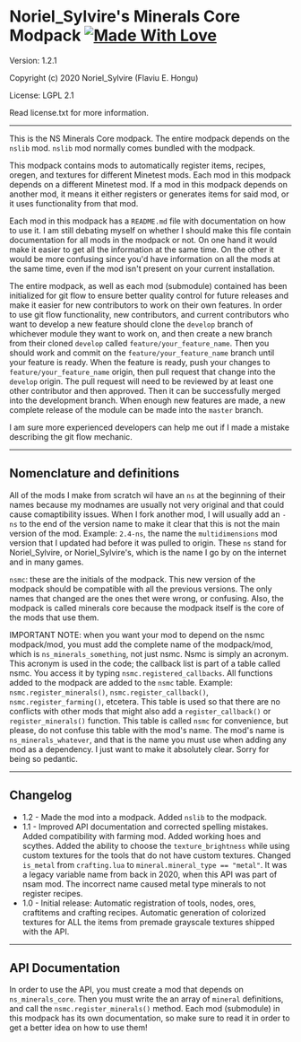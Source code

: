 # Noriel_Sylvire's Minerals Core Modpack [![Made With Love](https://img.shields.io/badge/Made%20With-Love-orange.svg)](https://github.com/chetanraj/awesome-github-badges)
Version: 1.2.1

Copyright (c) 2020 Noriel_Sylvire (Flaviu E. Hongu)

License: LGPL 2.1

Read license.txt for more information.

---

This is the NS Minerals Core modpack.
The entire modpack depends on the `nslib` mod. `nslib` mod normally comes bundled with the modpack.

This modpack contains mods to automatically register items, recipes, oregen, and textures for different Minetest mods.
Each mod in this modpack depends on a different Minetest mod. If a mod in this modpack depends on another mod, it means it either registers or generates items for said mod, or it uses functionality from that mod.

Each mod in this modpack has a `README.md` file with documentation on how to use it. I am still debating myself on whether I should make this file contain documentation for all mods in the modpack or not.
On one hand it would make it easier to get all the information at the same time. On the other it would be more confusing since you'd have information on all the mods at the same time, even if the mod isn't present on your current installation.

The entire modpack, as well as each mod (submodule) contained has been initialized for git flow to ensure better quality control for future releases and make it easier for new contributors to work on their own features.
In order to use git flow functionality, new contributors, and current contributors who want to develop a new feature should clone the `develop` branch of whichever module they want to work on, and then create a new branch from their cloned `develop` called `feature/your_feature_name`.
Then you should work and commit on the `feature/your_feature_name` branch until your feature is ready. When the feature is ready, push your changes to `feature/your_feature_name` origin, then pull request that change into the `develop` origin.
The pull request will need to be reviewed by at least one other contributor and then approved. Then it can be successfully merged into the development branch. When enough new features are made, a new complete release of the module can be made into the `master` branch.


I am sure more experienced developers can help me out if I made a mistake describing the git flow mechanic.

---
## Nomenclature and definitions

All of the mods I make from scratch wil have an `ns` at the beginning of their names because my modnames are usually not very original and that could cause comaptibility issues.
When I fork another mod, I will usually add an `-ns` to the end of the version name to make it clear that this is not the main version of the mod. Example: `2.4-ns`, the name the `multidimensions` mod version that I updated had before it was pulled to origin.
These `ns` stand for Noriel_Sylvire, or Noriel_Sylvire's, which is the name I go by on the internet and in many games.

`nsmc`: these are the initials of the modpack. This new version of the modpack should be compatible with all the previous versions. The only names that changed are the ones thet were wrong, or confusing. Also, the modpack is called minerals core because the modpack itself is the core of the mods that use them.

IMPORTANT NOTE: when you want your mod to depend on the nsmc modpack/mod, you must add the complete name of the modpack/mod, which is `ns_minerals_something`, not just nsmc. Nsmc is simply an acronym.
This acronym is used in the code; the callback list is part of a table called nsmc. You access it by typing `nsmc.registered_callbacks`. All functions added to the modpack are added to the `nsmc` table. Example: `nsmc.register_minerals()`, `nsmc.register_callback()`, `nsmc.register_farming()`, etcetera.
This table is used so that there are no conflicts with other mods that might also add a `register_callback()` or `register_minerals()` function.
This table is called `nsmc` for convenience, but please, do not confuse this table with the mod's name. The mod's name is `ns_minerals_whatever`, and that is the name you must use when adding any mod as a dependency. I just want to make it absolutely clear. Sorry for being so pedantic.


---
## Changelog

* 1.2 - Made the mod into a modpack. Added `nslib` to the modpack.
* 1.1 - Improved API documentation and corrected spelling mistakes. Added compatibility with farming mod. Added working hoes and scythes. Added the ability to choose the `texture_brightness` while using custom textures for the tools that do not have custom textures. Changed `is_metal` from `crafting.lua` to `mineral.mineral_type == "metal"`. It was a legacy variable name from back in 2020, when this API was part of nsam mod. The incorrect name caused metal type minerals to not register recipes.
* 1.0 - Initial release: Automatic registration of tools, nodes, ores, craftitems and crafting recipes. Automatic generation of colorized textures for ALL the items from premade grayscale textures shipped with the API.

---
## API Documentation

In order to use the API, you must create a mod that depends on `ns_minerals_core`. Then you must write the an array of `mineral` definitions, and call the `nsmc.register_minerals()` method.
Each mod (submodule) in this modpack has its own documentation, so make sure to read it in order to get a better idea on how to use them!
